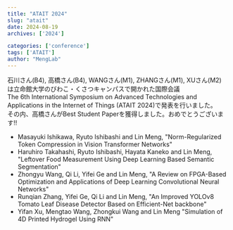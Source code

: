 ```yaml
---
title: "ATAIT 2024"
slug: "atait"
date: 2024-08-19
archives: ['2024']

categories: ['conference']
tags: ['ATAIT']
author: "MengLab"
---
```

石川さん(B4), 高橋さん(B4), WANGさん(M1), ZHANGさん(M1), XUさん(M2) は立命館大学のびわこ・くさつキャンパスで開かれた国際会議  
The 6th International Symposium on Advanced Technologies and Applications in the Internet of Things (ATAIT 2024)で発表を行いました。  
その内、高橋さんがBest Student Paperを獲得しました。おめでとうございます!!

- Masayuki Ishikawa, Ryuto Ishibashi and Lin Meng, "Norm-Regularized Token Compression in Vision Transformer Networks"
- Haruhiro Takahashi, Ryuto Ishibashi, Hayata Kaneko and Lin Meng, "Leftover Food Measurement Using Deep Learning Based Semantic Segmentation"
- Zhongyu Wang, Qi Li, Yifei Ge and Lin Meng, "A Review on FPGA-Based Optimization and Applications of Deep Learning Convolutional Neural Networks"
- Runqian Zhang, Yifei Ge, Qi Li and Lin Meng, "An Improved YOLOv8 Tomato Leaf Disease Detector Based on Efficient-Net backbone"
- Yifan Xu, Mengtao Wang, Zhongkui Wang and Lin Meng "Simulation of 4D Printed Hydrogel Using RNN"

